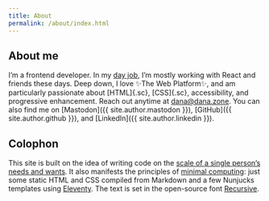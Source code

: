 ```yaml
---
title: About
permalink: /about/index.html
---
```


## About me

I’m a frontend developer. In my [day job](https://castironcoding.com/), I’m mostly working with React and friends these days. Deep down, I love ✨The Web Platform✨, and am particularly passionate about [HTML]{.sc}, [CSS]{.sc}, accessibility, and progressive enhancement. Reach out anytime at [dana@dana.zone](mailto:dana@dana.zone). You can also find me on [Mastodon]({{ site.author.mastodon }}), [GitHub]({{ site.author.github }}), and [LinkedIn]({{ site.author.linkedin }}).

## Colophon

This site is built on the idea of writing code on the [scale of a single person’s needs and wants](https://www.robinsloan.com/notes/home-cooked-app/). It also manifests the principles of [minimal computing](http://go-dh.github.io/mincomp/thoughts/2016/10/03/tldr/): just some static HTML and CSS compiled from Markdown and a few Nunjucks templates using [Eleventy](https://www.11ty.dev/). The text is set in the open-source font [Recursive](https://www.recursive.design/).
